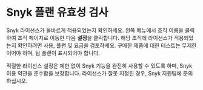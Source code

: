 # Snyk 플랜 유효성 검사

Snyk 라이선스가 올바르게 적용되었는지 확인하세요. 왼쪽 메뉴에서 조직 이름을 클릭하여 조직 페이지로 이동한 다음 **설정**을 클릭합니다. 해당 조직에 라이선스가 적용되었는지 확인하려면 사용, 플랜 및 요금을 검토하세요. 구매한 제품에 대한 테스트는 무제한이어야 하며, 팀 플랜이 표시되어야 합니다.

적절한 라이선스 설정은 제한 없이 Snyk 기능을 완전히 사용할 수 있도록 하며, Snyk 이용 약관을 준수함을 보장합니다. 라이선스가 잘못 지정된 경우, Snyk 지원팀에 문의하십시오.